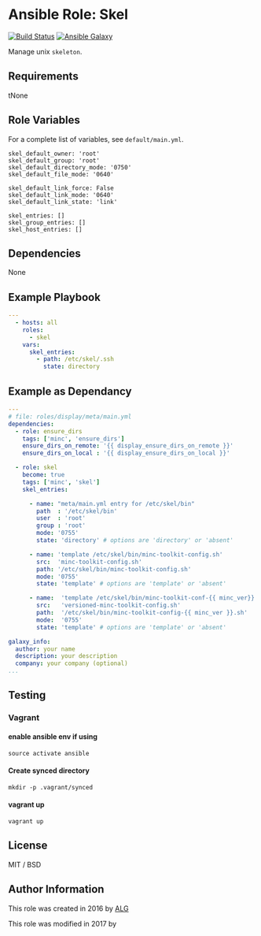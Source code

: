 # Ansible Role: Skel

[![Build Status](https://travis-ci.org/AttestationLegale/ansible-role-skel.svg?branch=master)](https://travis-ci.org/AttestationLegale/ansible-role-skel) [![Ansible Galaxy](http://img.shields.io/badge/ansible--galaxy-skel-blue.svg)](https://galaxy.ansible.com/AttestationLegale/skel/)

Manage unix `skeleton`.

## Requirements

tNone

## Role Variables

For a complete list of variables, see `default/main.yml`.

    skel_default_owner: 'root'
    skel_default_group: 'root'
    skel_default_directory_mode: '0750'
    skel_default_file_mode: '0640'
    
    skel_default_link_force: False
    skel_default_link_mode: '0640'
    skel_default_link_state: 'link'
    
    skel_entries: []
    skel_group_entries: []
    skel_host_entries: []

## Dependencies

None

## Example Playbook

```yaml
---
  - hosts: all
    roles:
      - skel
    vars:
      skel_entries:
        - path: /etc/skel/.ssh
          state: directory
```

## Example as Dependancy

```yaml
---
# file: roles/display/meta/main.yml
dependencies:
  - role: ensure_dirs
    tags: ['minc', 'ensure_dirs']
    ensure_dirs_on_remote: '{{ display_ensure_dirs_on_remote }}'
    ensure_dirs_on_local : '{{ display_ensure_dirs_on_local }}'

  - role: skel
    become: true
    tags: ['minc', 'skel']
    skel_entries:

      - name: "meta/main.yml entry for /etc/skel/bin"
        path  : '/etc/skel/bin'
        user  : 'root'
        group : 'root'
        mode: '0755'
        state: 'directory' # options are 'directory' or 'absent'

      - name: 'template /etc/skel/bin/minc-toolkit-config.sh'
        src:  'minc-toolkit-config.sh'
        path: '/etc/skel/bin/minc-toolkit-config.sh'
        mode: '0755'
        state: 'template' # options are 'template' or 'absent'

      - name:  'template /etc/skel/bin/minc-toolkit-conf-{{ minc_ver}}.sh'
        src:   'versioned-minc-toolkit-config.sh'
        path:  '/etc/skel/bin/minc-toolkit-config-{{ minc_ver }}.sh'
        mode:  '0755'
        state: 'template' # options are 'template' or 'absent'

galaxy_info:
  author: your name
  description: your description
  company: your company (optional)
...
```
## Testing

### Vagrant

#### enable ansible env if using

```shell
source activate ansible
```

#### Create synced directory

```shell
mkdir -p .vagrant/synced
```

#### vagrant up

```shell
vagrant up
```

## License

MIT / BSD

## Author Information

This role was created in 2016 by [ALG](https://www.attestationlegale.fr)

This role was modified in 2017 by 
